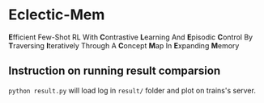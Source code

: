 # Eclectic-Mem
**E**fficient Few-Shot RL With **C**ontrastive **L**earning And **E**pisodic **C**ontrol By **T**raversing **I**teratively Through A **C**oncept **M**ap In **E**xpanding **M**emory

## Instruction on running result comparsion
`python result.py` will load log in `result/` folder and plot on trains's server. 
